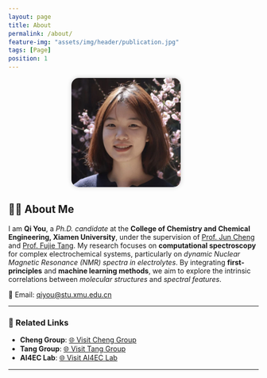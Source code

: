 ```yaml
---
layout: page
title: About
permalink: /about/
feature-img: "assets/img/header/publication.jpg"
tags: [Page]
position: 1
---
```


<div style="flex: 0 0 auto; text-align: center; margin-right: 30px;">
  <img src="/assets/img/1.jpg"
       style="width:auto; height:auto; max-width:220px; border-radius:15px; box-shadow:0 0 10px rgba(0,0,0,0.2);">
</div>


## 👨‍🎓 About Me  

I am **Qi You**, a *Ph.D. candidate* at the **College of Chemistry and Chemical Engineering, Xiamen University**, under the supervision of [Prof. Jun Cheng](#) and [Prof. Fujie Tang](#). My research focuses on **computational spectroscopy** for complex electrochemical systems, particularly on *dynamic Nuclear Magnetic Resonance (NMR) spectra in electrolytes*. By integrating **first-principles** and **machine learning methods**, we aim to explore the intrinsic correlations between *molecular structures* and *spectral features*.  

📧 Email: [qiyou@stu.xmu.edu.cn](mailto:qiyou@stu.xmu.edu.cn)  

---

### 🔗 Related Links

- **Cheng Group**: [🌐 Visit Cheng Group](https://www.cheng-group.net/en)
- **Tang Group**: [🌐 Visit Tang Group](https://fujiepku.github.io/)
- **AI4EC Lab**: [🌐 Visit AI4EC Lab](https://ai4ec.ac.cn/)

---




